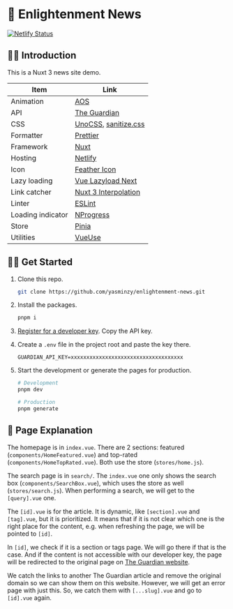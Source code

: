 # 📰 Enlightenment News

[![Netlify Status](https://api.netlify.com/api/v1/badges/e53bd9dd-bced-4727-99aa-125508586dfc/deploy-status)](https://app.netlify.com/sites/enlightenment/deploys)

## 🙋‍♀️ Introduction

This is a Nuxt 3 news site demo.

| Item              | Link                                                                                         |
| ----------------- | -------------------------------------------------------------------------------------------- |
| Animation         | [AOS](https://michalsnik.github.io/aos/)                                                     |
| API               | [The Guardian](https://open-platform.theguardian.com/)                                       |
| CSS               | [UnoCSS](https://unocss.antfu.me/), [sanitize.css](https://csstools.github.io/sanitize.css/) |
| Formatter         | [Prettier](https://prettier.io/)                                                             |
| Framework         | [Nuxt](https://v3.nuxtjs.org/)                                                               |
| Hosting           | [Netlify](https://www.netlify.com/)                                                          |
| Icon              | [Feather Icon](https://icones.js.org/collection/fe)                                          |
| Lazy loading      | [Vue Lazyload Next](https://github.com/caozhong1996/vue-lazyload-next)                       |
| Link catcher      | [Nuxt 3 Interpolation](https://github.com/daliborgogic/interpolation)                        |
| Linter            | [ESLint](https://eslint.org/)                                                                |
| Loading indicator | [NProgress](https://ricostacruz.com/nprogress/)                                              |
| Store             | [Pinia](https://pinia.vuejs.org/)                                                            |
| Utilities         | [VueUse](https://vueuse.org/)                                                                |

## 👩‍💻 Get Started

1. Clone this repo.

   ```bash
   git clone https://github.com/yasminzy/enlightenment-news.git
   ```

1. Install the packages.

   ```bash
   pnpm i
   ```

1. [Register for a developer key](https://bonobo.capi.gutools.co.uk/register/developer). Copy the API key.

1. Create a `.env` file in the project root and paste the key there.

   ```env
   GUARDIAN_API_KEY=xxxxxxxxxxxxxxxxxxxxxxxxxxxxxxxxxxxx
   ```

1. Start the development or generate the pages for production.

   ```bash
   # Development
   pnpm dev

   # Production
   pnpm generate
   ```

## 📁 Page Explanation

The homepage is in `index.vue`. There are 2 sections: featured (`components/HomeFeatured.vue`) and top-rated (`components/HomeTopRated.vue`). Both use the store (`stores/home.js`).

The search page is in `search/`. The `index.vue` one only shows the search box (`components/SearchBox.vue`), which uses the store as well (`stores/search.js`). When performing a search, we will get to the `[query].vue` one.

The `[id].vue` is for the article. It is dynamic, like `[section].vue` and `[tag].vue`, but it is prioritized. It means that if it is not clear which one is the right place for the content, e.g. when refreshing the page, we will be pointed to `[id]`.

In `[id]`, we check if it is a section or tags page. We will go there if that is the case. And if the content is not accessible with our developer key, the page will be redirected to the original page on [The Guardian website](https://www.theguardian.com/us).

We catch the links to another The Guardian article and remove the original domain so we can show them on this website. However, we will get an error page with just this. So, we catch them with `[...slug].vue` and go to `[id].vue` again.
